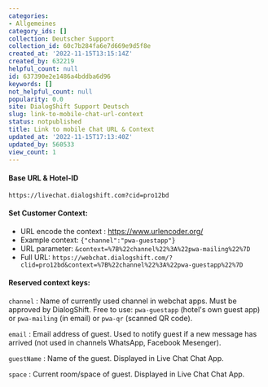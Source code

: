 ```yaml
---
categories:
- Allgemeines
category_ids: []
collection: Deutscher Support
collection_id: 60c7b284fa6e7d669e9d5f8e
created_at: '2022-11-15T13:15:14Z'
created_by: 632219
helpful_count: null
id: 637390e2e1486a4bddba6d96
keywords: []
not_helpful_count: null
popularity: 0.0
site: DialogShift Support Deutsch
slug: link-to-mobile-chat-url-context
status: notpublished
title: Link to mobile Chat URL & Context
updated_at: '2022-11-15T17:13:40Z'
updated_by: 560533
view_count: 1
---
```


#### Base URL & Hotel-ID

`https://livechat.dialogshift.com?cid=pro12bd`

#### Set Customer Context:

  * URL encode the context : <https://www.urlencoder.org/>
  * Example context: `{"channel":"pwa-guestapp"}`
  * URL parameter: `&context=%7B%22channel%22%3A%22pwa-mailing%22%7D`
  * Full URL: `https://webchat.dialogshift.com/?clid=pro12bd&context=%7B%22channel%22%3A%22pwa-guestapp%22%7D`



#### Reserved context keys:

`channel` : Name of currently used channel in webchat apps. Must be approved by DialogShift. Free to use: `pwa-guestapp` (hotel's own guest app) or `pwa-mailing` (in email) or `pwa-qr` (scanned QR code).

`email` : Email address of guest. Used to notify guest if a new message has arrived (not used in channels WhatsApp, Facebook Mesenger).

`guestName` : Name of the guest. Displayed in Live Chat Chat App.

`space` : Current room/space of guest. Displayed in Live Chat Chat App.